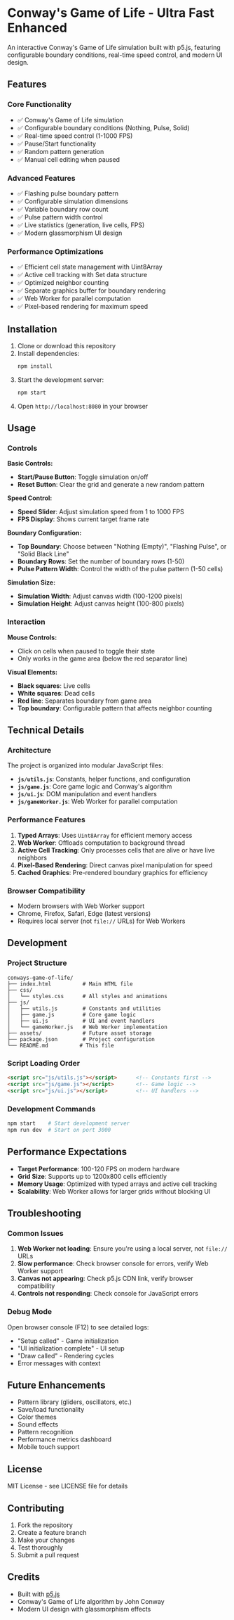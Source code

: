 # Conway's Game of Life - Ultra Fast Enhanced

An interactive Conway's Game of Life simulation built with p5.js, featuring configurable boundary conditions, real-time speed control, and modern UI design.

## Features

### Core Functionality
- ✅ Conway's Game of Life simulation
- ✅ Configurable boundary conditions (Nothing, Pulse, Solid)
- ✅ Real-time speed control (1-1000 FPS)
- ✅ Pause/Start functionality
- ✅ Random pattern generation
- ✅ Manual cell editing when paused

### Advanced Features
- ✅ Flashing pulse boundary pattern
- ✅ Configurable simulation dimensions
- ✅ Variable boundary row count
- ✅ Pulse pattern width control
- ✅ Live statistics (generation, live cells, FPS)
- ✅ Modern glassmorphism UI design

### Performance Optimizations
- ✅ Efficient cell state management with Uint8Array
- ✅ Active cell tracking with Set data structure
- ✅ Optimized neighbor counting
- ✅ Separate graphics buffer for boundary rendering
- ✅ Web Worker for parallel computation
- ✅ Pixel-based rendering for maximum speed

## Installation

1. Clone or download this repository
2. Install dependencies:
   ```bash
   npm install
   ```
3. Start the development server:
   ```bash
   npm start
   ```
4. Open `http://localhost:8080` in your browser

## Usage

### Controls

**Basic Controls:**
- **Start/Pause Button**: Toggle simulation on/off
- **Reset Button**: Clear the grid and generate a new random pattern

**Speed Control:**
- **Speed Slider**: Adjust simulation speed from 1 to 1000 FPS
- **FPS Display**: Shows current target frame rate

**Boundary Configuration:**
- **Top Boundary**: Choose between "Nothing (Empty)", "Flashing Pulse", or "Solid Black Line"
- **Boundary Rows**: Set the number of boundary rows (1-50)
- **Pulse Pattern Width**: Control the width of the pulse pattern (1-50 cells)

**Simulation Size:**
- **Simulation Width**: Adjust canvas width (100-1200 pixels)
- **Simulation Height**: Adjust canvas height (100-800 pixels)

### Interaction

**Mouse Controls:**
- Click on cells when paused to toggle their state
- Only works in the game area (below the red separator line)

**Visual Elements:**
- **Black squares**: Live cells
- **White squares**: Dead cells
- **Red line**: Separates boundary from game area
- **Top boundary**: Configurable pattern that affects neighbor counting

## Technical Details

### Architecture

The project is organized into modular JavaScript files:

- **`js/utils.js`**: Constants, helper functions, and configuration
- **`js/game.js`**: Core game logic and Conway's algorithm
- **`js/ui.js`**: DOM manipulation and event handlers
- **`js/gameWorker.js`**: Web Worker for parallel computation

### Performance Features

1. **Typed Arrays**: Uses `Uint8Array` for efficient memory access
2. **Web Worker**: Offloads computation to background thread
3. **Active Cell Tracking**: Only processes cells that are alive or have live neighbors
4. **Pixel-Based Rendering**: Direct canvas pixel manipulation for speed
5. **Cached Graphics**: Pre-rendered boundary graphics for efficiency

### Browser Compatibility

- Modern browsers with Web Worker support
- Chrome, Firefox, Safari, Edge (latest versions)
- Requires local server (not `file://` URLs) for Web Workers

## Development

### Project Structure
```
conways-game-of-life/
├── index.html          # Main HTML file
├── css/
│   └── styles.css      # All styles and animations
├── js/
│   ├── utils.js        # Constants and utilities
│   ├── game.js         # Core game logic
│   ├── ui.js           # UI and event handlers
│   └── gameWorker.js   # Web Worker implementation
├── assets/             # Future asset storage
├── package.json        # Project configuration
└── README.md          # This file
```

### Script Loading Order
```html
<script src="js/utils.js"></script>      <!-- Constants first -->
<script src="js/game.js"></script>       <!-- Game logic -->
<script src="js/ui.js"></script>         <!-- UI handlers -->
```

### Development Commands
```bash
npm start    # Start development server
npm run dev  # Start on port 3000
```

## Performance Expectations

- **Target Performance**: 100-120 FPS on modern hardware
- **Grid Size**: Supports up to 1200x800 cells efficiently
- **Memory Usage**: Optimized with typed arrays and active cell tracking
- **Scalability**: Web Worker allows for larger grids without blocking UI

## Troubleshooting

### Common Issues

1. **Web Worker not loading**: Ensure you're using a local server, not `file://` URLs
2. **Slow performance**: Check browser console for errors, verify Web Worker support
3. **Canvas not appearing**: Check p5.js CDN link, verify browser compatibility
4. **Controls not responding**: Check console for JavaScript errors

### Debug Mode

Open browser console (F12) to see detailed logs:
- "Setup called" - Game initialization
- "UI initialization complete" - UI setup
- "Draw called" - Rendering cycles
- Error messages with context

## Future Enhancements

- Pattern library (gliders, oscillators, etc.)
- Save/load functionality
- Color themes
- Sound effects
- Pattern recognition
- Performance metrics dashboard
- Mobile touch support

## License

MIT License - see LICENSE file for details

## Contributing

1. Fork the repository
2. Create a feature branch
3. Make your changes
4. Test thoroughly
5. Submit a pull request

## Credits

- Built with [p5.js](https://p5js.org/)
- Conway's Game of Life algorithm by John Conway
- Modern UI design with glassmorphism effects 